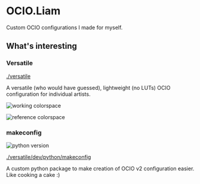 # OCIO.Liam

Custom OCIO configurations I made for myself.

## What's interesting

### Versatile

[./versatile](./versatile)

A versatile (who would have guessed), lightweight (no LUTs)
OCIO configuration for individual artists.

![working colorspace](https://img.shields.io/badge/working%20colorspace-sRGB%20--%20linear-6a54c4)

![reference colorspace](https://img.shields.io/badge/reference%20colorspace-CIE--XYZ--D65-6a54c4)

### makeconfig

![python version](https://img.shields.io/badge/Python%20Version-3%2B-green?style=flat&logo=Python&logoColor=white)

[./versatile/dev/python/makeconfig](./versatile/dev/python/makeconfig)

A custom python package to make creation of OCIO v2 configuration easier.
Like cooking a cake :)

